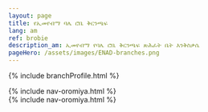 ```yaml
---
layout: page
title: የኢመየብማ ባሌ ሮቤ ቅርንጫፍ
lang: am
ref: brobie
description_am: ኢመየብማ የባሌ ሮቤ ቅርንጫፍ ጽሕፈት ቤት እንቅስቃሴ
pageHero: /assets/images/ENAD-branches.png
---
```

<p>{% include branchProfile.html %}</p>
<aside class="post-aside">
	{% include nav-oromiya.html %}
</aside>
<div class="post-content">
	{% include nav-oromiya.html %}
</div>